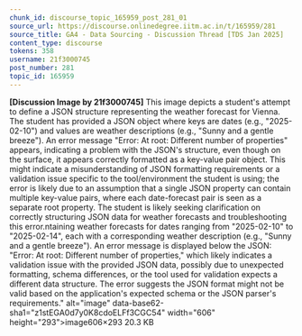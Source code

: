```yaml
---
chunk_id: discourse_topic_165959_post_281_01
source_url: https://discourse.onlinedegree.iitm.ac.in/t/165959/281
source_title: GA4 - Data Sourcing - Discussion Thread [TDS Jan 2025]
content_type: discourse
tokens: 358
username: 21f3000745
post_number: 281
topic_id: 165959
---
```


**[Discussion Image by 21f3000745]** This image depicts a student's attempt to define a JSON structure representing the weather forecast for Vienna. The student has provided a JSON object where keys are dates (e.g., "2025-02-10") and values are weather descriptions (e.g., "Sunny and a gentle breeze"). An error message "Error: At root: Different number of properties" appears, indicating a problem with the JSON's structure, even though on the surface, it appears correctly formatted as a key-value pair object. This might indicate a misunderstanding of JSON formatting requirements or a validation issue specific to the tool/environment the student is using; the error is likely due to an assumption that a single JSON property can contain multiple key-value pairs, where each date-forecast pair is seen as a separate root property. The student is likely seeking clarification on correctly structuring JSON data for weather forecasts and troubleshooting this error.ntaining weather forecasts for dates ranging from "2025-02-10" to "2025-02-14", each with a corresponding weather description (e.g., "Sunny and a gentle breeze"). An error message is displayed below the JSON: "Error: At root: Different number of properties," which likely indicates a validation issue with the provided JSON data, possibly due to unexpected formatting, schema differences, or the tool used for validation expects a different data structure. The error suggests the JSON format might not be valid based on the application's expected schema or the JSON parser's requirements." alt="image" data-base62-sha1="z1stEGA0d7y0K8cdoELFf3CGC54" width="606" height="293">image606×293 20.3 KB
